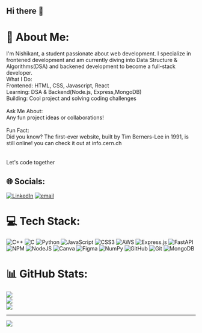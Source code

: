 ## Hi there 👋

# 💫 About Me:
I'm Nishikant, a student passionate about web development. I specialize in frontened development and am currently diving into Data Structure & Algorithms(DSA) and backened development to become a full-stack developer.<br>What I Do:<br>Frontened: HTML, CSS, Javascript, React<br>Learning: DSA & Backend(Node.js, Express,MongoDB)<br>Building: Cool project and solving coding challenges<br><br>Ask Me About: <br>Any fun project ideas or collaborations!<br><br>Fun Fact:<br>Did you know? The first-ever website, built by Tim Berners-Lee in 1991, is still online! you can check it out at <a>info.cern.ch</a><br><br><br>Let's code together


## 🌐 Socials:
[![LinkedIn](https://img.shields.io/badge/LinkedIn-%230077B5.svg?logo=linkedin&logoColor=white)](https://www.linkedin.com/in/nishikant-kumar-6791b4243) [![email](https://img.shields.io/badge/Email-D14836?logo=gmail&logoColor=white)](mailto:nishikantkumar9871@gmail.com) 

# 💻 Tech Stack:
![C++](https://img.shields.io/badge/c++-%2300599C.svg?style=plastic&logo=c%2B%2B&logoColor=white) ![C](https://img.shields.io/badge/c-%2300599C.svg?style=plastic&logo=c&logoColor=white) ![Python](https://img.shields.io/badge/python-3670A0?style=plastic&logo=python&logoColor=ffdd54) ![JavaScript](https://img.shields.io/badge/javascript-%23323330.svg?style=plastic&logo=javascript&logoColor=%23F7DF1E) ![CSS3](https://img.shields.io/badge/css3-%231572B6.svg?style=plastic&logo=css3&logoColor=white) ![AWS](https://img.shields.io/badge/AWS-%23FF9900.svg?style=plastic&logo=amazon-aws&logoColor=white) ![Express.js](https://img.shields.io/badge/express.js-%23404d59.svg?style=plastic&logo=express&logoColor=%2361DAFB) ![FastAPI](https://img.shields.io/badge/FastAPI-005571?style=plastic&logo=fastapi) ![NPM](https://img.shields.io/badge/NPM-%23CB3837.svg?style=plastic&logo=npm&logoColor=white) ![NodeJS](https://img.shields.io/badge/node.js-6DA55F?style=plastic&logo=node.js&logoColor=white) ![Canva](https://img.shields.io/badge/Canva-%2300C4CC.svg?style=plastic&logo=Canva&logoColor=white) ![Figma](https://img.shields.io/badge/figma-%23F24E1E.svg?style=plastic&logo=figma&logoColor=white) ![NumPy](https://img.shields.io/badge/numpy-%23013243.svg?style=plastic&logo=numpy&logoColor=white) ![GitHub](https://img.shields.io/badge/github-%23121011.svg?style=plastic&logo=github&logoColor=white) ![Git](https://img.shields.io/badge/git-%23F05033.svg?style=plastic&logo=git&logoColor=white) ![MongoDB](https://img.shields.io/badge/MongoDB-%234ea94b.svg?style=plastic&logo=mongodb&logoColor=white)
# 📊 GitHub Stats:
![](https://github-readme-stats.vercel.app/api?username=NishikantKumar-98&theme=dark&hide_border=true&include_all_commits=false&count_private=false)<br/>
![](https://nirzak-streak-stats.vercel.app/?user=NishikantKumar-98&theme=dark&hide_border=true)<br/>
![](https://github-readme-stats.vercel.app/api/top-langs/?username=NishikantKumar-98&theme=dark&hide_border=true&include_all_commits=false&count_private=false&layout=compact)

---
[![](https://visitcount.itsvg.in/api?id=NishikantKumar-98&icon=0&color=0)](https://visitcount.itsvg.in)


